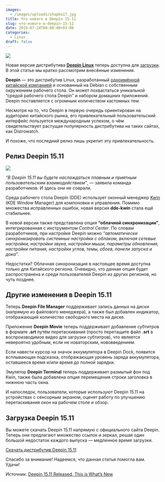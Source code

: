 ```yaml
---
images:
  - /images/uploads/shapka17.jpg
title: Что нового в Deepin 15.11
slug: что-нового-в-deepin-15-11
date: 2019-07-24T00:00:00+03:00
categories:
  - Linux
draft: false
---
```


![](/images/uploads/shapka17.jpg)

Новая версия дистрибутива [**Deepin Linux**](https://www.deepin.org/) теперь доступна для [загрузки](https://www.deepin.org/en/2019/07/19/deepin15-11/).
В этой статье мы кратко рассмотрим внесённые изменения.

**Deepin** — это дистрибутив Linux, разработанный [одноимённой китайской компанией](https://www.deepin.org/en/aboutus/)
и основанный на Debian с собственным окружением рабочего стола. Он может похвастаться уникальной “средой рабочего стола Deepin”
и набором домашних приложений. Deepin поставляется с огромным количеством кастомных тем.

Несмотря на то, что Deepin в первую очередь ориентирован на аудиторию китайского рынка, его привлекательный пользовательский
интерфейс пользуется международным успехом, о чём свидетельствует растущая популярность дистрибутива на таких сайтах, как Distrowatch.

И похоже, что последний релиз лишь укрепит эту привлекательность.

## Релиз Deepin 15.11

![](https://i.imgur.com/MizxAHN.jpg)

_“В Deepin 15.11 вы будете наслаждаться плавным и приятным пользовательским взаимодействием”_, — заявила команда разработчиков.
И здесь они не соврали.

Среда рабочего стола Deepin (DDE) использует оконный менеджер [Kwin](https://cgit.kde.org/kwin.git) (KDE Window Manager)
для компоновки и управления. Помимо множества исправленных ошибок, новая версия **dde-kwin** стала ещё стабильнее.

В новой версии также представлена опция **“облачной синхронизации”**, интегрированная с инструментом _Control Center_.
По словам разработчиков, при настройке Deepin можно _“автоматически синхронизировать системные настройки с облаком, включая
сетевые настройки, настройки звука, настройки мыши, параметры обновления, настройки питания, настройки углов, темы, обоев,
панели запуска и дока”_.

Недостатки? Облачная синхронизация в настоящее время доступна только для Китайского региона. Очевидно, что данная опция
будет распространена и среди пользователей Deepin из других регионов, но чуть позднее.

## Другие изменения в Deepin 15.11

Теперь **Deepin File Manager** поддерживает запись данных на диски (напрямую из файлового менеджера), а также был добавлен
индикатор, отображающий количество свободного места на диске.

Приложение **Deepin Movie** теперь поддерживает добавление субтитров в формате **.srt** путём перетаскивания (просто перетащите
файл **.srt** в воспроизводимое видео для загрузки субтитров), что является невероятно удобным, если не новаторским, нововведением.

Если навести курсор на значок аккумулятора в Deepin Dock, появится всплывающая подсказка, отображающая уровень заряда
аккумулятора, оставшееся время и/или время до полной зарядки.

Эмулятор **Deepin Terminal** теперь поддерживает размытый фон под Kwin, также была добавлена опция перемещения строки
заголовка в нижнюю часть окна.

И напоследок, пользователи, которые используют Deepin 15.11 на устройствах с сенсорным экраном, оценят работу по улучшению
перетаскивания окон на рабочем столе и обзор.

## Загрузка Deepin 15.11

Вы можете скачать Deepin 15.11 напрямую с официального сайта Deepin. Теперь они предлагают множество ссылок и зеркал,
решая один большой недостаток каждого выпуска — медленное время загрузки.

[Скачать дистрибутив Deepin 15.11](https://www.deepin.org/en/download/)

Спасибо за внимание! Надеемся, что данная статья помогла вам. Удачи!

Источник: [Deepin 15.11 Released, This is What’s New](https://www.omgubuntu.co.uk/2019/07/deepin-15-11-released-this-is-whats-new)
